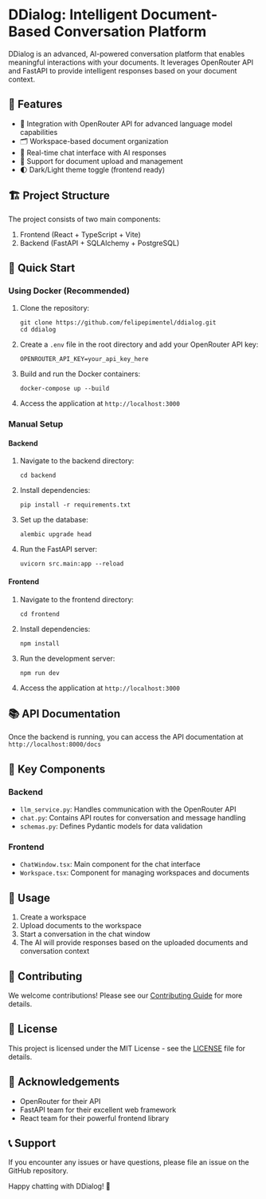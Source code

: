 # DDialog: Intelligent Document-Based Conversation Platform

DDialog is an advanced, AI-powered conversation platform that enables meaningful interactions with your documents. It leverages OpenRouter API and FastAPI to provide intelligent responses based on your document context.

## 🌟 Features

- 🧠 Integration with OpenRouter API for advanced language model capabilities
- 🗂️ Workspace-based document organization
- 💬 Real-time chat interface with AI responses
- 📄 Support for document upload and management
- 🌓 Dark/Light theme toggle (frontend ready)

## 🏗️ Project Structure

The project consists of two main components:

1. Frontend (React + TypeScript + Vite)
2. Backend (FastAPI + SQLAlchemy + PostgreSQL)

## 🚀 Quick Start

### Using Docker (Recommended)

1. Clone the repository:
   ```
   git clone https://github.com/felipepimentel/ddialog.git
   cd ddialog
   ```

2. Create a `.env` file in the root directory and add your OpenRouter API key:
   ```
   OPENROUTER_API_KEY=your_api_key_here
   ```

3. Build and run the Docker containers:
   ```
   docker-compose up --build
   ```

4. Access the application at `http://localhost:3000`

### Manual Setup

#### Backend

1. Navigate to the backend directory:
   ```
   cd backend
   ```

2. Install dependencies:
   ```
   pip install -r requirements.txt
   ```

3. Set up the database:
   ```
   alembic upgrade head
   ```

4. Run the FastAPI server:
   ```
   uvicorn src.main:app --reload
   ```

#### Frontend

1. Navigate to the frontend directory:
   ```
   cd frontend
   ```

2. Install dependencies:
   ```
   npm install
   ```

3. Run the development server:
   ```
   npm run dev
   ```

4. Access the application at `http://localhost:3000`

## 📚 API Documentation

Once the backend is running, you can access the API documentation at `http://localhost:8000/docs`

## 🧪 Key Components

### Backend

- `llm_service.py`: Handles communication with the OpenRouter API
- `chat.py`: Contains API routes for conversation and message handling
- `schemas.py`: Defines Pydantic models for data validation

### Frontend

- `ChatWindow.tsx`: Main component for the chat interface
- `Workspace.tsx`: Component for managing workspaces and documents

## 📝 Usage

1. Create a workspace
2. Upload documents to the workspace
3. Start a conversation in the chat window
4. The AI will provide responses based on the uploaded documents and conversation context

## 🤝 Contributing

We welcome contributions! Please see our [Contributing Guide](CONTRIBUTING.md) for more details.

## 📄 License

This project is licensed under the MIT License - see the [LICENSE](LICENSE) file for details.

## 🙏 Acknowledgements

- OpenRouter for their API
- FastAPI team for their excellent web framework
- React team for their powerful frontend library

## 📞 Support

If you encounter any issues or have questions, please file an issue on the GitHub repository.

Happy chatting with DDialog! 🚀